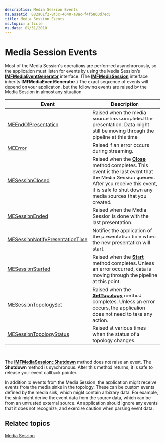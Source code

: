 ```yaml
---
description: Media Session Events
ms.assetid: 882a01f2-8f5c-4640-a8ac-f4f5860d7ed1
title: Media Session Events
ms.topic: article
ms.date: 05/31/2018
---
```


# Media Session Events

Most of the Media Session's operations are performed asynchronously, so the application must listen for events by using the Media Session's [**IMFMediaEventGenerator**](/windows/desktop/api/mfobjects/nn-mfobjects-imfmediaeventgenerator) interface. (The [**IMFMediaSession**](/windows/desktop/api/mfidl/nn-mfidl-imfmediasession) interface inherits **IMFMediaEventGenerator**.) The exact sequence of events will depend on your application, but the following events are raised by the Media Session in almost any situation.



| Event                                                                  | Description                                                                                                                                                                                                                    |
|------------------------------------------------------------------------|--------------------------------------------------------------------------------------------------------------------------------------------------------------------------------------------------------------------------------|
| [MEEndOfPresentation](meendofpresentation.md)                         | Raised when the media source has completed the presentation. Data might still be moving through the pipeline at this time.                                                                                                     |
| [MEError](meerror.md)                                                 | Raised if an error occurs during streaming.                                                                                                                                                                                    |
| [MESessionClosed](mesessionclosed.md)                                 | Raised when the [**Close**](/windows/desktop/api/mfidl/nf-mfidl-imfmediasession-close) method completes. This event is the last event that the Media Session queues. After you receive this event, it is safe to shut down any media sources that you created. |
| [MESessionEnded](mesessionended.md)                                   | Raised when the Media Session is done with the last presentation.                                                                                                                                                              |
| [MESessionNotifyPresentationTime](mesessionnotifypresentationtime.md) | Notifies the application of the presentation time when the new presentation will start.                                                                                                                                        |
| [MESessionStarted](mesessionstarted.md)                               | Raised when the [**Start**](/windows/desktop/api/mfidl/nf-mfidl-imfmediasession-start) method completes. Unless an error occurred, data is moving through the pipeline at this point.                                                                          |
| [MESessionTopologySet](mesessiontopologyset.md)                       | Raised when the [**SetTopology**](/windows/desktop/api/mfidl/nf-mfidl-imfmediasession-settopology) method completes. Unless an error occurs, the application does not need to take any action.                                                                 |
| [MESessionTopologyStatus](mesessiontopologystatus.md)                 | Raised at various times when the status of a topology changes.                                                                                                                                                                 |



 

The [**IMFMediaSession::Shutdown**](/windows/desktop/api/mfidl/nf-mfidl-imfmediasession-shutdown) method does not raise an event. The **Shutdown** method is synchronous. After this method returns, it is safe to release your event callback pointer.

In addition to events from the Media Session, the application might receive events from the media sinks in the topology. These can be custom events defined by the media sink, which might contain arbitrary data. For example, the sink might derive the event data from the source data, which can be from an untrusted external source. An application should ignore any events that it does not recognize, and exercise caution when parsing event data.

## Related topics

<dl> <dt>

[Media Session](media-session.md)
</dt> </dl>

 

 



